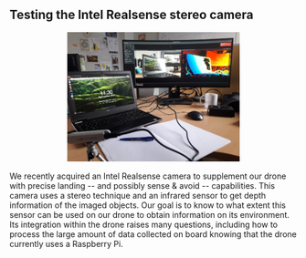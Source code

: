 ## Testing the Intel Realsense stereo camera

<!-- ![](/images/2019-10-30-stereo-camera.jpg) -->
<div style="text-align: center;"><img src="/images/2019-10-30-stereo-camera.jpg" alt="" width="60%"/></div>

<!-- Recently we acquired an Intel Realsense camera to integrate it on our drone.
This camera uses both a stereo technology and an infrared sensor to get depth information.
This project has  -->

<!-- Nous avons récemment fait l'acquisition d'une caméra Intel Realsense pour l'intégrer sur notre drone.
Cette caméra utilise une technique stéréo et un capteur infrarouge pour calculer la profondeur aux objets imagés.
Notre but est de savoir à quel point ce capteur peut être exploité sur notre drone pour obtenir de l'information sur son environnement.
Cela pose de nombreuses questions, notamment comment traiter la grande quantité de données collectées à bord sachant qu'actuellement le drone utilise une Raspberry Pi. -->

We recently acquired an Intel Realsense camera to supplement our drone with precise landing -- and possibly sense & avoid -- capabilities.
This camera uses a stereo technique and an infrared sensor to get depth information of the imaged objects.
Our goal is to know to what extent this sensor can be used on our drone to obtain information on its environment.
Its integration within the drone raises many questions, including how to process the large amount of data collected on board knowing that the drone currently uses a Raspberry Pi.
